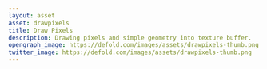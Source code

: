 ```yaml
---
layout: asset
asset: drawpixels
title: Draw Pixels
description: Drawing pixels and simple geometry into texture buffer.
opengraph_image: https://defold.com/images/assets/drawpixels-thumb.png
twitter_image: https://defold.com/images/assets/drawpixels-thumb.png
---
```

